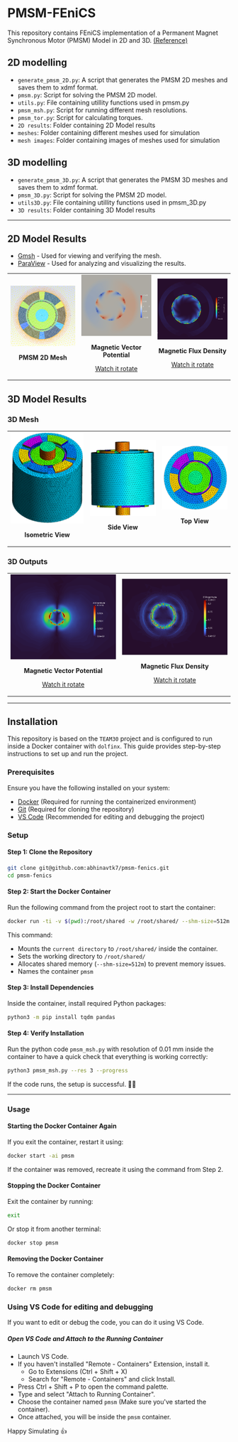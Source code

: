 # PMSM-FEniCS

This repository contains FEniCS implementation of a Permanent Magnet Synchronous Motor (PMSM) Model in 2D and 3D. [(Reference)](https://doi.org/10.1016/j.finel.2022.103755)

## 2D modelling

- `generate_pmsm_2D.py`: A script that generates the PMSM 2D meshes and saves them to xdmf format. 
- `pmsm.py`: Script for solving the PMSM 2D model.  
- `utils.py`: File containing utillity functions used in pmsm.py
- `pmsm_msh.py`: Script for running different mesh resolutions. 
- `pmsm_tor.py`: Script for calculating torques. 
- `2D results`: Folder containing 2D Model results
- `meshes`: Folder containing different meshes used for simulation
- `mesh images`: Folder containing images of meshes used for simulation

## 3D modelling

- `generate_pmsm_3D.py`: A script that generates the PMSM 3D meshes and saves them to xdmf format. 
- `pmsm_3D.py`: Script for solving the PMSM 2D model.
- `utils3D.py`: File containing utillity functions used in pmsm_3D.py
- `3D results`: Folder containing 3D Model results
---
## 2D Model Results
- [Gmsh](https://gmsh.info/) - Used for viewing and verifying the mesh.
- [ParaView](https://www.paraview.org/) - Used for analyzing and visualizing the results.
<table>
  <tr>
    <td align="center">
      <a href="./meshes/mesh%20screenshots/2D%20mesh%20-%20res%200.001.png">
        <img src="./meshes/mesh%20screenshots/2D%20mesh%20-%20res%200.001.png" alt="PMSM 2D Mesh" width="300">
      </a>
      <p><b>PMSM 2D Mesh</b></p>
    </td>
    <td align="center">
      <a href="./2D%20results/PMSM2D_Az.png">
        <img src="./2D%20results/PMSM2D_Az.png" alt="Magnetic Vector Potential (A)" width="300">
      </a>
      <p><b>Magnetic Vector Potential</b></p>
      <p><a href="https://youtu.be/TNKEGyomcUA">Watch it rotate</a></p>
    </td>
    <td align="center">
      <a href="./2D%20results/PMSM2D_B.png">
        <img src="./2D%20results/PMSM2D_B.png" alt="Magnetic Flux Density (B)" width="300">
      </a>
      <p><b>Magnetic Flux Density</b></p>
      <p><a href="https://youtu.be/4NeuEZJAQAw">Watch it rotate</a></p>
    </td>
  </tr>
</table>

## 3D Model Results
### 3D Mesh
<table>
  <tr>
    <td align="center">
      <a href="./meshes/mesh%20screenshots/3D_mesh_1.png">
        <img src="./meshes/mesh%20screenshots/3D_mesh_1.png" alt="PMSM 3D Mesh" width="300">
      </a>
      <p><b>Isometric View</b></p>
    </td>
    <td align="center">
      <a href="./meshes/mesh%20screenshots/3D_mesh_2.png">
        <img src="./meshes/mesh%20screenshots/3D_mesh_2.png" alt="PMSM 3D Mesh" width="300">
      </a>
      <p><b>Side View</b></p>
    </td>
    <td align="center">
      <a href="./meshes/mesh%20screenshots/3D_mesh_3.png">
        <img src="./meshes/mesh%20screenshots/3D_mesh_3.png" alt="PMSM 3D Mesh" width="300">
      </a>
      <p><b>Top View</b></p>
    </td>
  </tr>
</table>

### 3D Outputs
<table>
  <tr>
    <td align="center">
      <a href="./3D%20results/A_output.png">
        <img src="./3D%20results/A_output.png" alt="Magnetic Vector Potential (A)" width="450">
      </a>
      <p><b>Magnetic Vector Potential</b></p>
      <p><a href="https://youtu.be/9bRAet_EvlY">Watch it rotate</a></p>
    </td>
    <td align="center">
      <a href="./3D%20results/B_output.png">
        <img src="./3D%20results/B_output.png" alt="Magnetic Flux Density (B)" width="450">
      </a>
      <p><b>Magnetic Flux Density</b></p>
      <p><a href="https://youtu.be/g1-qGIoQJdI">Watch it rotate</a></p>
    </td>
  </tr>
</table>

***
## Installation
This repository is based on the `TEAM30` project and is configured to run inside a Docker container with `dolfinx`. This guide provides step-by-step instructions to set up and run the project.


### **Prerequisites**

Ensure you have the following installed on your system:

- [Docker](https://docs.docker.com/get-docker/) (Required for running the containerized environment)
- [Git](https://git-scm.com/downloads) (Required for cloning the repository)
- [VS Code](https://code.visualstudio.com/download) (Recommended for editing and debugging the project)

### **Setup**

#### **Step 1: Clone the Repository**
```bash
git clone git@github.com:abhinavtk7/pmsm-fenics.git
cd pmsm-fenics
```

#### **Step 2: Start the Docker Container**
Run the following command from the project root to start the container:
```bash
docker run -ti -v $(pwd):/root/shared -w /root/shared/ --shm-size=512m --name=pmsm ghcr.io/fenics/dolfinx/dolfinx:v0.7.0
```
This command:
- Mounts the `current directory` to `/root/shared/` inside the container.
- Sets the working directory to `/root/shared/`
- Allocates shared memory (`--shm-size=512m`) to prevent memory issues.
- Names the container `pmsm`

#### **Step 3: Install Dependencies**
Inside the container, install required Python packages:
```bash
python3 -m pip install tqdm pandas
```

#### **Step 4: Verify Installation**
Run the python code `pmsm_msh.py` with resolution of 0.01 mm inside the container to have a quick check that everything is working correctly:
```bash
python3 pmsm_msh.py --res 3 --progress
```
If the code runs, the setup is successful. 🥳🥳

---
### **Usage**
#### **Starting the Docker Container Again**
If you exit the container, restart it using:
```bash
docker start -ai pmsm
```
If the container was removed, recreate it using the command from Step 2.
#### **Stopping the Docker Container**
Exit the container by running:
```bash
exit
```
Or stop it from another terminal:
```bash
docker stop pmsm
```
#### **Removing the Docker Container**
To remove the container completely:
```bash
docker rm pmsm
```
### **Using VS Code for editing and debugging**
If you want to edit or debug the code, you can do it using VS Code.
##### **Open VS Code and Attach to the Running Container**
- Launch VS Code.
- If you haven't installed "Remote - Containers" Extension, install it.
  - Go to Extensions (Ctrl + Shift + X)
  - Search for "Remote - Containers" and click Install. 
- Press Ctrl + Shift + P to open the command palette.
- Type and select "Attach to Running Container".
- Choose the container named `pmsm` (Make sure you've started the container).
- Once attached, you will be inside the `pmsm` container.

Happy Simulating 👍
